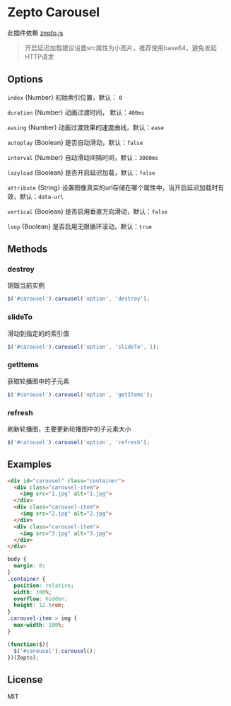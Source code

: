 # Zepto Carousel

此插件依赖 [zepto.js](http://zeptojs.com/)

> 开启延迟加载建议设置src属性为小图片，推荐使用base64，避免发起HTTP请求

## Options

`index` {Number} 初始索引位置，默认： `0`

`duration` {Number} 动画过渡时间， 默认：`400ms`

`easing` {Number} 动画过渡效果的速度曲线，默认：`ease`

`autoplay` {Boolean} 是否自动滑动，默认：`false`

`interval` {Number} 自动滑动间隔时间，默认：`3000ms`

`lazyload` {Boolean} 是否开启延迟加载，默认：`false`

`attribute` {String} 设置图像真实的url存储在哪个属性中，当开启延迟加载时有效，默认：`data-url`

`vertical` {Boolean} 是否启用垂直方向滑动，默认：`false`

`loop` {Boolean} 是否启用无限循环滚动，默认：`true`

## Methods

### destroy  
销毁当前实例  

```js
$('#carousel').carousel('option', 'destroy');
```

### slideTo  
滑动到指定的的索引值  

```js
$('#carousel').carousel('option', 'slideTo', 1);
```

### getItems
获取轮播图中的子元素

```js
$('#carousel').carousel('option', 'getItems');
```

### refresh  
刷新轮播图，主要更新轮播图中的子元素大小

```js
$('#carousel').carousel('option', 'refresh');
```

## Examples

```html
<div id="carousel" class="container">
  <div class="carousel-item">
    <img src="1.jpg" alt="1.jpg">
  </div>
  <div class="carousel-item">
    <img src="2.jpg" alt="2.jpg">
  </div>
  <div class="carousel-item">
    <img src="3.jpg" alt="3.jpg">
  </div>
</div>
```

```css
body {
  margin: 0;
}
.container {
  position: relative;
  width: 100%;
  overflow: hidden;
  height: 12.5rem;
}
.carousel-item > img {
  max-width: 100%;
}
```

```js
(function($){
  $('#carousel').carousel();
})(Zepto);
```

## License

MIT
